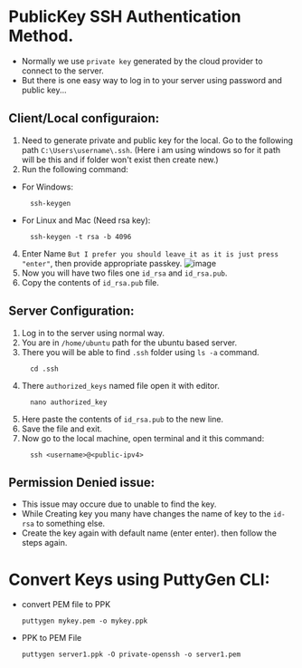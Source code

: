 # PublicKey SSH Authentication Method.
- Normally we use `private key` generated by the cloud provider to connect to the server.
- But there is one easy way to log in to your server using password and public key...

## Client/Local configuraion:
1. Need to generate private and public key for the local. Go to the following path `C:\Users\username\.ssh`. (Here i am using windows so for it path will be this and if folder won't exist then create new.)
2. Run the following command:
  - For Windows:
    ```
      ssh-keygen
    ```
  - For Linux and Mac (Need rsa key):
    ```
      ssh-keygen -t rsa -b 4096
    ```
4. Enter Name `But I prefer you should leave it as it is just press "enter"`, then provide appropriate passkey.
   ![image](https://github.com/nishant-p-7span/Public-Key-Authentication/assets/160576245/d29c7e59-7337-43dc-a995-15fc37851b4b)
5. Now you will have two files one `id_rsa` and `id_rsa.pub`.
6. Copy the contents of `id_rsa.pub` file.

## Server Configuration:
1. Log in to the server using normal way.
2. You are in `/home/ubuntu` path for the ubuntu based server.
3. There you will be able to find `.ssh` folder using `ls -a` command.
   ```
     cd .ssh
   ```
5. There `authorized_keys` named file open it with editor.
   ```
     nano authorized_key
   ```
7. Here paste the contents of `id_rsa.pub` to the new line.
8. Save the file and exit.
9. Now go to the local machine, open terminal and it this command:
   ```
     ssh <username>@<public-ipv4>
   ```

## Permission Denied issue:
- This issue may occure due to unable to find the key.
- While Creating key you many have changes the name of key to the `id-rsa` to something else.
- Create the key again with default name (enter enter). then follow the steps again.

# Convert Keys using PuttyGen CLI:
- convert PEM file to PPK
  ```
  puttygen mykey.pem -o mykey.ppk
  ```
- PPK to PEM File
  ```
  puttygen server1.ppk -O private-openssh -o server1.pem
  ```
